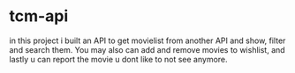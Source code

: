 # tcm-api
in this project i built an API to get movielist from another API and show, filter and search them. You may also can add and remove movies to wishlist, and lastly u can report the movie u dont like to not see anymore.
